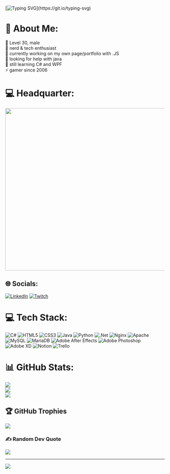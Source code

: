 #
[![Typing SVG](https://readme-typing-svg.demolab.com?font=Fira+Code&weight=350&size=18&pause=1000&color=DF3AF7&width=600&lines=Hi+stranger%2C+i'm+Maracan!;You+can+also+call+me+dreamer%2C+enthusiast+or+magician.;I+hope+you+find+what+you+need+on+my+githubpage.;Enjoy+the+stay+and+spread+love+and+magic!)](https://git.io/typing-svg)

# 💫 About Me:
🌱 Level 30, male<br>🤝 nerd & tech enthusiast<br>🔭 currently working on my own page/portfolio with .JS <br>🤝 looking for help with java<br>🌱 still learning C# and WPF <br>⚡ gamer since 2006



# 💻 Headquarter: <br>
<img src="https://i.imgur.com/GUIP2X7.jpeg" width="512px"/>



## 🌐 Socials:
[![LinkedIn](https://img.shields.io/badge/LinkedIn-%230077B5.svg?logo=linkedin&logoColor=white)](https://linkedin.com/in/martin-portius) [![Twitch](https://img.shields.io/badge/Twitch-%239146FF.svg?logo=Twitch&logoColor=white)](https://twitch.tv/maracan_net) 

# 💻 Tech Stack:
![C#](https://img.shields.io/badge/c%23-%23239120.svg?style=plastic&logo=c-sharp&logoColor=white) ![HTML5](https://img.shields.io/badge/html5-%23E34F26.svg?style=plastic&logo=html5&logoColor=white) ![CSS3](https://img.shields.io/badge/css3-%231572B6.svg?style=plastic&logo=css3&logoColor=white) ![Java](https://img.shields.io/badge/java-%23ED8B00.svg?style=plastic&logo=java&logoColor=white) ![Python](https://img.shields.io/badge/python-3670A0?style=plastic&logo=python&logoColor=ffdd54) ![.Net](https://img.shields.io/badge/.NET-5C2D91?style=plastic&logo=.net&logoColor=white) ![Nginx](https://img.shields.io/badge/nginx-%23009639.svg?style=plastic&logo=nginx&logoColor=white) ![Apache](https://img.shields.io/badge/apache-%23D42029.svg?style=plastic&logo=apache&logoColor=white) ![MySQL](https://img.shields.io/badge/mysql-%2300f.svg?style=plastic&logo=mysql&logoColor=white) ![MariaDB](https://img.shields.io/badge/MariaDB-003545?style=plastic&logo=mariadb&logoColor=white) ![Adobe After Effects](https://img.shields.io/badge/Adobe%20After%20Effects-9999FF.svg?style=plastic&logo=Adobe%20After%20Effects&logoColor=white) ![Adobe Photoshop](https://img.shields.io/badge/adobephotoshop-%2331A8FF.svg?style=plastic&logo=adobephotoshop&logoColor=white) ![Adobe XD](https://img.shields.io/badge/Adobe%20XD-470137?style=plastic&logo=Adobe%20XD&logoColor=#FF61F6) ![Notion](https://img.shields.io/badge/Notion-%23000000.svg?style=plastic&logo=notion&logoColor=white) ![Trello](https://img.shields.io/badge/Trello-%23026AA7.svg?style=plastic&logo=Trello&logoColor=white)
# 📊 GitHub Stats:
![](https://github-readme-stats.vercel.app/api?username=Maracan&theme=tokyonight&hide_border=false&include_all_commits=true&count_private=true)<br/>
![](https://github-readme-streak-stats.herokuapp.com/?user=Maracan&theme=tokyonight&hide_border=false)<br/>
![](https://github-readme-stats.vercel.app/api/top-langs/?username=Maracan&theme=tokyonight&hide_border=false&include_all_commits=true&count_private=true&layout=compact)

## 🏆 GitHub Trophies
![](https://github-profile-trophy.vercel.app/?username=Maracan&theme=radical&no-frame=false&no-bg=false&margin-w=4)

### ✍️ Random Dev Quote
![](https://quotes-github-readme.vercel.app/api?type=vetical&theme=radical)

---
[![](https://visitcount.itsvg.in/api?id=Maracan&icon=0&color=1)](https://visitcount.itsvg.in)

<!-- Proudly created with GPRM ( https://gprm.itsvg.in ) -->
